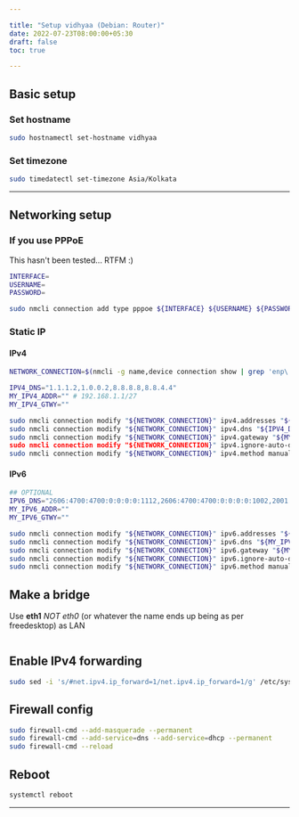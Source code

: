 ```yaml
---

title: "Setup vidhyaa (Debian: Router)"
date: 2022-07-23T08:00:00+05:30
draft: false
toc: true

---
```


## Basic setup

### Set hostname

```bash
sudo hostnamectl set-hostname vidhyaa
```

### Set timezone

```bash
sudo timedatectl set-timezone Asia/Kolkata
```

---

## Networking setup

### If you use PPPoE

This hasn't been tested... RTFM :)

```bash
INTERFACE=
USERNAME=
PASSWORD=

sudo nmcli connection add type pppoe ${INTERFACE} ${USERNAME} ${PASSWORD} 802-3-ethernet.mtu 1452
```

### Static IP

#### IPv4

```bash
NETWORK_CONNECTION=$(nmcli -g name,device connection show | grep 'enp\|eth' | cut -f1 -d":" | head -n 1)

IPV4_DNS="1.1.1.2,1.0.0.2,8.8.8.8,8.8.4.4"
MY_IPV4_ADDR="" # 192.168.1.1/27
MY_IPV4_GTWY=""

sudo nmcli connection modify "${NETWORK_CONNECTION}" ipv4.addresses "${MY_IPV4_ADDR}"
sudo nmcli connection modify "${NETWORK_CONNECTION}" ipv4.dns "${IPV4_DNS}"
sudo nmcli connection modify "${NETWORK_CONNECTION}" ipv4.gateway "${MY_IPV4_GTWY"
sudo nmcli connection modify "${NETWORK_CONNECTION}" ipv4.ignore-auto-dns yes
sudo nmcli connection modify "${NETWORK_CONNECTION}" ipv4.method manual
```

#### IPv6

``` bash
## OPTIONAL
IPV6_DNS="2606:4700:4700:0:0:0:0:1112,2606:4700:4700:0:0:0:0:1002,2001:4860:4860:0:0:0:0:8888,2001:4860:4860:0:0:0:0:8844"
MY_IPV6_ADDR=""
MY_IPV6_GTWY=""

sudo nmcli connection modify "${NETWORK_CONNECTION}" ipv6.addresses "${IPV6_DNS}"
sudo nmcli connection modify "${NETWORK_CONNECTION}" ipv6.dns "${MY_IPV6_ADDR}"
sudo nmcli connection modify "${NETWORK_CONNECTION}" ipv6.gateway "${MY_IPV6_GTWY}"
sudo nmcli connection modify "${NETWORK_CONNECTION}" ipv6.ignore-auto-dns yes
sudo nmcli connection modify "${NETWORK_CONNECTION}" ipv6.method manual
```

## Make a bridge

Use **eth1** _NOT eth0_ (or whatever the name ends up being as per freedesktop) as LAN

```bash
```

## Enable IPv4 forwarding

```bash
sudo sed -i 's/#net.ipv4.ip_forward=1/net.ipv4.ip_forward=1/g' /etc/sysctl.conf
```

## Firewall config

```bash
sudo firewall-cmd --add-masquerade --permanent
sudo firewall-cmd --add-service=dns --add-service=dhcp --permanent
sudo firewall-cmd --reload
```

## Reboot

```bash
systemctl reboot
```

---



